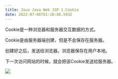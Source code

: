 ```yaml
---
title: Java Java Web JSP 1.Cookie
date: 2022-07-06T01:10:08.593Z
---
```

Cookie是一种浏览器和服务器交互数据的方式。

Cookie是由服务器端创建，但是不会保存在服务器。

创建好之后，发送给浏览器。浏览器保存在用户本地。

下一次访问网站的时候，就会把该Cookie发送给服务器。

![](../../../images/Cookie.png)
